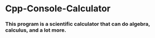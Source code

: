 # Cpp-Console-Calculator

### This program is a scientific calculator that can do algebra, calculus, and a lot more.<br>
